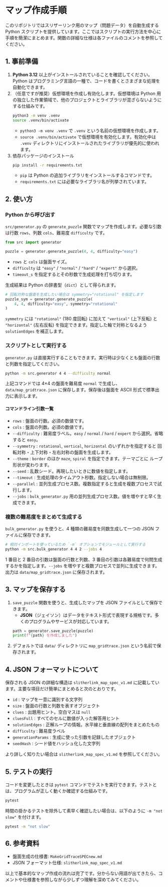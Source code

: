 # マップ作成手順

このリポジトリではスリザーリンク用のマップ（問題データ）を自動生成する Python スクリプトを提供しています。ここではスクリプトの実行方法を中心に手順を簡潔にまとめます。関数の詳細な仕様は各ファイルのコメントを参照してください。

## 1. 事前準備

1. **Python 3.12** 以上がインストールされていることを確認してください。Python はプログラミング言語の一種で、コードを書くとさまざまな処理を自動化できます。
2. （任意ですが推奨）仮想環境を作成し有効化します。仮想環境は Python 用の独立した作業領域で、他のプロジェクトとライブラリが混ざらないようにする仕組みです。
   ```bash
   python3 -m venv .venv
   source .venv/bin/activate
   ```
   - `python3 -m venv .venv` で `.venv` という名前の仮想環境を作成します。
   - `source .venv/bin/activate` で仮想環境を有効化します。有効化中は `.venv` ディレクトリにインストールされたライブラリが優先的に使われます。
3. 依存パッケージのインストール
   ```bash
   pip install -r requirements.txt
   ```
   - `pip` は Python の追加ライブラリをインストールするコマンドです。
   - `requirements.txt` には必要なライブラリ名が列挙されています。

## 2. 使い方

### Python から呼び出す

`src/generator.py` の `generate_puzzle` 関数でマップを作成します。必要な引数は行数 `rows`、列数 `cols`、難易度 `difficulty` です。

```python
from src import generator

puzzle = generator.generate_puzzle(4, 4, difficulty="easy")
```

- `rows` と `cols` は盤面サイズ。
- `difficulty` は `"easy"` / `"normal"` / `"hard"` / `"expert"` から選択。
- `timeout_s` を指定するとその秒数で生成処理を打ち切ります。

生成結果は Python の辞書型（`dict`）として得られます。

```python
# 回転対称な盤面を生成したい場合は symmetry="rotational" を指定します
puzzle_sym = generator.generate_puzzle(
    4, 4, difficulty="easy", symmetry="rotational"
)
```

`symmetry` には `"rotational"` (180 度回転) に加えて `"vertical"` (上下反転)
と `"horizontal"` (左右反転) を指定できます。指定した軸で対称となるよう
`solutionEdges` を補正します。

### スクリプトとして実行する

`generator.py` は直接実行することもできます。実行時は少なくとも盤面の行数と列数を指定してください。

```bash
python -m src.generator 4 4 --difficulty normal
```

上記コマンドでは 4×4 の盤面を難易度 `normal` で生成し、`data/map_gridtrace.json` に保存します。保存後は盤面を ASCII 形式で標準出力に表示します。

#### コマンドライン引数一覧

- `rows` : 盤面の行数。必須の数値です。
- `cols` : 盤面の列数。必須の数値です。
- `--difficulty` : 難易度ラベル。`easy` / `normal` / `hard` / `expert` から選択。省略すると `easy`。
- `--symmetry` : `rotational`, `vertical`, `horizontal` のいずれかを指定すると
  回転対称・上下対称・左右対称の盤面を生成します。
- `--theme` : `border` のほか `maze`, `spiral` を指定できます。テーマごとに
  ループ形状が変わります。
- `--seed` : 乱数シード。再現したいときに数値を指定します。
- `--timeout` : 生成処理のタイムアウト秒数。指定しない場合は無制限。
- `--parallel` : 並列生成プロセス数。複数指定すると生成を複数プロセスで試行します。
- `--jobs` : `bulk_generator.py` 用の並列生成プロセス数。値を増やすと早く生成できます。

### 複数の難易度をまとめて生成する

`bulk_generator.py` を使うと、4 種類の難易度を同数生成して一つの JSON ファイルに保存できます。


```bash
# 相対インポートを使っているため `-m` オプションでモジュールとして実行する
python -m src.bulk_generator 4 4 2 --jobs 4
```

1 番目と 2 番目の引数は盤面の行数と列数、3 番目の引数は各難易度で何問生成するかを指定します。`--jobs` を増やすと複数プロセスで並列に生成できます。出力は `data/map_gridtrace.json` に保存されます。

## 3. マップを保存する

1. `save_puzzle` 関数を使うと、生成したマップを JSON ファイルとして保存できます。
   - **JSON**（ジェイソン）はデータをテキスト形式で表現する規格です。多くのプログラムやサービスが対応しています。
   ```python
   path = generator.save_puzzle(puzzle)
   print(f"{path} を作成しました")
   ```
2. デフォルトでは `data/` ディレクトリに `map_gridtrace.json` という名前で保存されます。

## 4. JSON フォーマットについて

保存される JSON の詳細な構造は `slitherlink_map_spec_v1.md` に記載しています。主要な項目だけ簡単にまとめると次のとおりです。

- `id` : マップを一意に識別する文字列
- `size` : 盤面の行数と列数を表すオブジェクト
- `clues` : 出題用ヒント。空白マスは `null`
- `cluesFull` : すべてのセルに数値が入った解答用ヒント
- `solutionEdges` : 正解ループの情報。水平線と垂直線の配列をまとめたもの
- `difficulty` : 難易度ラベル
- `generationParams` : 生成に使った引数を記録したオブジェクト
- `seedHash` : シード値をハッシュ化した文字列

より詳しく知りたい場合は `slitherlink_map_spec_v1.md` を参照してください。

## 5. テストの実行

コードを変更したときは `pytest` コマンドでテストを実行できます。テストとは、プログラムが正しく動くか確認する仕組みです。
```bash
pytest
```
時間の掛かるテストを除外して素早く確認したい場合は、以下のように `-m "not slow"` を付けます。
```bash
pytest -m "not slow"
```

## 6. 参考資料

- 盤面生成の仕様書: `MakeGridTraceSPECnew.md`
- JSON フォーマット仕様: `slitherlink_map_spec_v1.md`

以上で基本的なマップ作成の流れは完了です。分からない用語が出てきたら、コメントや仕様書を参照しながら少しずつ理解を深めてみてください。

